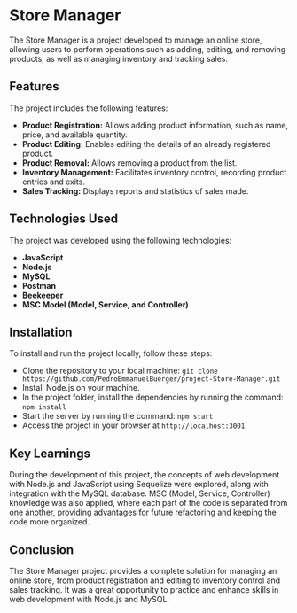 # Store Manager

The Store Manager is a project developed to manage an online store, allowing users to perform operations such as adding, editing, and removing products, as well as managing inventory and tracking sales.

## Features

The project includes the following features:

- **Product Registration:** Allows adding product information, such as name, price, and available quantity.
- **Product Editing:** Enables editing the details of an already registered product.
- **Product Removal:** Allows removing a product from the list.
- **Inventory Management:** Facilitates inventory control, recording product entries and exits.
- **Sales Tracking:** Displays reports and statistics of sales made.

## Technologies Used

The project was developed using the following technologies:

- **JavaScript**
- **Node.js**
- **MySQL**
- **Postman**
- **Beekeeper**
- **MSC Model (Model, Service, and Controller)**

## Installation

To install and run the project locally, follow these steps:

- Clone the repository to your local machine: `git clone https://github.com/PedroEmmanuelBuerger/project-Store-Manager.git`
- Install Node.js on your machine.
- In the project folder, install the dependencies by running the command: `npm install`
- Start the server by running the command: `npm start`
- Access the project in your browser at `http://localhost:3001`.

## Key Learnings

During the development of this project, the concepts of web development with Node.js and JavaScript using Sequelize were explored, along with integration with the MySQL database. MSC (Model, Service, Controller) knowledge was also applied, where each part of the code is separated from one another, providing advantages for future refactoring and keeping the code more organized.

## Conclusion

The Store Manager project provides a complete solution for managing an online store, from product registration and editing to inventory control and sales tracking. It was a great opportunity to practice and enhance skills in web development with Node.js and MySQL.
